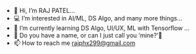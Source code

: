 - 👋 Hi, I’m RAJ PATEL...
- 💻 I’m interested in AI/ML, DS Algo, and many more things...
- 🌱 I’m currently learning DS Algo, UI/UX, ML with Tensorflow ...
- 💞️ Do you have a name, or can I just call you ‘mine?’👀  
- 📫 How to reach me rajphx299@gmail.com

<!---
rajpatel8/rajpatel8 is a ✨ special ✨ repository because its `README.md` (this file) appears on your GitHub profile.
You can click the Preview link to take a look at your changes.
--->
